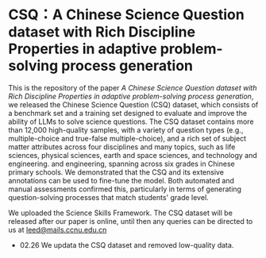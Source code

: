 # CSQ：A Chinese Science Question dataset with Rich Discipline Properties in  adaptive problem-solving process generation
This is the repository of the paper *A Chinese Science Question dataset with Rich Discipline Properties in adaptive problem-solving process generation*, we released the Chinese Science Question (CSQ) dataset, which consists of a benchmark set and a training set designed to evaluate and improve the ability of LLMs to solve science questions. The CSQ dataset contains more than 12,000 high-quality samples, with a variety of question types (e.g., multiple-choice and true-false multiple-choice), and a rich set of subject matter attributes across four disciplines and many topics, such as life sciences, physical sciences, earth and space sciences, and technology and engineering. and engineering, spanning across six grades in Chinese primary schools. We demonstrated that the CSQ and its extensive annotations can be used to fine-tune the model. Both automated and manual assessments confirmed this, particularly in terms of generating question-solving processes that match students' grade level.

We uploaded the Science Skills Framework. The CSQ dataset will be released after our paper is online, until then any queries can be directed to us at leed@mails.ccnu.edu.cn

- 02.26  We updata the CSQ dataset and removed low-quality data.
